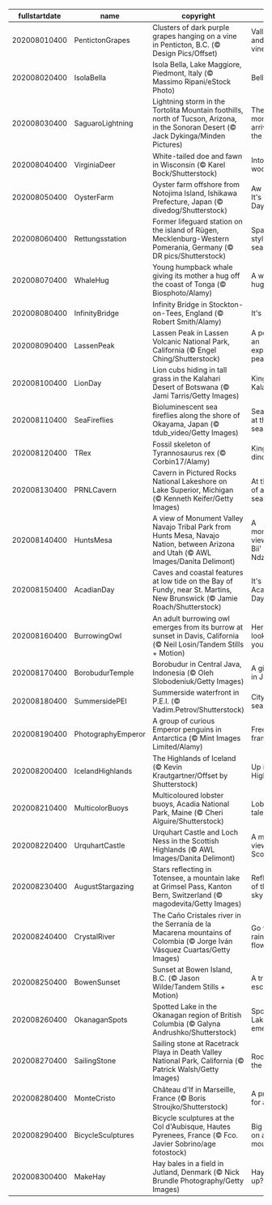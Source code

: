 |fullstartdate|name|copyright|title|image|
|--|--|--|--|--|
202008010400|PentictonGrapes|Clusters of dark purple grapes hanging on a vine in Penticton, B.C. (© Design Pics/Offset)|Valley views and vineyards|![](/en-CA/2020/08/202008010400PentictonGrapes.jpg)|
202008020400|IsolaBella|Isola Bella, Lake Maggiore, Piedmont, Italy (© Massimo Ripani/eStock Photo)|Bellissima!|![](/en-CA/2020/08/202008020400IsolaBella.jpg)|
202008030400|SaguaroLightning|Lightning storm in the Tortolita Mountain foothills, north of Tucson, Arizona, in the Sonoran Desert (© Jack Dykinga/Minden Pictures)|The monsoon arrives in the desert|![](/en-CA/2020/08/202008030400SaguaroLightning.jpg)|
202008040400|VirginiaDeer|White-tailed doe and fawn in Wisconsin (© Karel Bock/Shutterstock)|Into the woods|![](/en-CA/2020/08/202008040400VirginiaDeer.jpg)|
202008050400|OysterFarm|Oyster farm offshore from Notojima Island, Ishikawa Prefecture, Japan (© divedog/Shutterstock)|Aw shucks, It's Oyster Day|![](/en-CA/2020/08/202008050400OysterFarm.jpg)|
202008060400|Rettungsstation|Former lifeguard station on the island of Rügen, Mecklenburg-Western Pomerania, Germany (© DR pics/Shutterstock)|Space-age style by the sea|![](/en-CA/2020/08/202008060400Rettungsstation.jpg)|
202008070400|WhaleHug|Young humpback whale giving its mother a hug off the coast of Tonga (© Biosphoto/Alamy)|A whale of a hug|![](/en-CA/2020/08/202008070400WhaleHug.jpg)|
202008080400|InfinityBridge|Infinity Bridge in Stockton-on-Tees, England (© Robert Smith/Alamy)|It's ∞ Day!|![](/en-CA/2020/08/202008080400InfinityBridge.jpg)|
202008090400|LassenPeak|Lassen Peak in Lassen Volcanic National Park, California (© Engel Ching/Shutterstock)|A peek at an explosive peak|![](/en-CA/2020/08/202008090400LassenPeak.jpg)|
202008100400|LionDay|Lion cubs hiding in tall grass in the Kalahari Desert of Botswana (© Jami Tarris/Getty Images)|Kings of the Kalahari|![](/en-CA/2020/08/202008100400LionDay.jpg)|
202008110400|SeaFireflies|Bioluminescent sea fireflies along the shore of Okayama, Japan (© tdub_video/Getty Images)|Sea fireflies at the seashore|![](/en-CA/2020/08/202008110400SeaFireflies.jpg)|
202008120400|TRex|Fossil skeleton of Tyrannosaurus rex (© Corbin17/Alamy)|King of the dinosaurs|![](/en-CA/2020/08/202008120400TRex.jpg)|
202008130400|PRNLCavern|Cavern in Pictured Rocks National Lakeshore on Lake Superior, Michigan (© Kenneth Keifer/Getty Images)|At the shore of an inland sea|![](/en-CA/2020/08/202008130400PRNLCavern.jpg)|
202008140400|HuntsMesa|A view of Monument Valley Navajo Tribal Park from Hunts Mesa, Navajo Nation, between Arizona and Utah (© AWL Images/Danita Delimont)|A monumental view of 'Tsé Biiʼ Ndzisgaii'|![](/en-CA/2020/08/202008140400HuntsMesa.jpg)|
202008150400|AcadianDay|Caves and coastal features at low tide on the Bay of Fundy, near St. Martins, New Brunswick (© Jamie Roach/Shutterstock)|It's National Acadian Day|![](/en-CA/2020/08/202008150400AcadianDay.jpg)|
202008160400|BurrowingOwl|An adult burrowing owl emerges from its burrow at sunset in Davis, California (© Neil Losin/Tandem Stills + Motion)|Here’s looking at you|![](/en-CA/2020/08/202008160400BurrowingOwl.jpg)|
202008170400|BorobudurTemple|Borobudur in Central Java, Indonesia (© Oleh Slobodeniuk/Getty Images)|A giant relic in Java|![](/en-CA/2020/08/202008170400BorobudurTemple.jpg)|
202008180400|SummersidePEI|Summerside waterfront in P.E.I. (© Vadim.Petrov/Shutterstock)|City by the sea|![](/en-CA/2020/08/202008180400SummersidePEI.jpg)|
202008190400|PhotographyEmperor|A group of curious Emperor penguins in Antarctica (© Mint Images Limited/Alamy)|Freeze frame|![](/en-CA/2020/08/202008190400PhotographyEmperor.jpg)|
202008200400|IcelandHighlands|The Highlands of Iceland (© Kevin Krautgartner/Offset by Shutterstock)|Up in the Highlands|![](/en-CA/2020/08/202008200400IcelandHighlands.jpg)|
202008210400|MulticolorBuoys|Multicoloured lobster buoys, Acadia National Park, Maine (© Cheri Alguire/Shutterstock)|Lobster tales|![](/en-CA/2020/08/202008210400MulticolorBuoys.jpg)|
202008220400|UrquhartCastle|Urquhart Castle and Loch Ness in the Scottish Highlands (© AWL Images/Danita Delimont)|A monster view in Scotland|![](/en-CA/2020/08/202008220400UrquhartCastle.jpg)|
202008230400|AugustStargazing|Stars reflecting in Totensee, a mountain lake at Grimsel Pass, Kanton Bern, Switzerland (© magodevita/Getty Images)|Reflections of the night sky|![](/en-CA/2020/08/202008230400AugustStargazing.jpg)|
202008240400|CrystalRiver|The Caño Cristales river in the Serranía de la Macarena mountains of Colombia (© Jorge Iván Vásquez Cuartas/Getty Images)|Go with the rainbow flow|![](/en-CA/2020/08/202008240400CrystalRiver.jpg)|
202008250400|BowenSunset|Sunset at Bowen Island, B.C. (© Jason Wilde/Tandem Stills + Motion)|A tranquil escape|![](/en-CA/2020/08/202008250400BowenSunset.jpg)|
202008260400|OkanaganSpots|Spotted Lake in the Okanagan region of British Columbia (© Galyna Andrushko/Shutterstock)|Spotted Lake emerges|![](/en-CA/2020/08/202008260400OkanaganSpots.jpg)|
202008270400|SailingStone|Sailing stone at Racetrack Playa in Death Valley National Park, California (© Patrick Walsh/Getty Images)|Rocks on the move|![](/en-CA/2020/08/202008270400SailingStone.jpg)|
202008280400|MonteCristo|Château d'If in Marseille, France (© Boris Stroujko/Shutterstock)|A prison fit for a count|![](/en-CA/2020/08/202008280400MonteCristo.jpg)|
202008290400|BicycleSculptures|Bicycle sculptures at the Col d'Aubisque, Hautes Pyrenees, France (© Fco. Javier Sobrino/age fotostock)|Big wheels on a big mountain|![](/en-CA/2020/08/202008290400BicycleSculptures.jpg)|
202008300400|MakeHay|Hay bales in a field in Jutland, Denmark (© Nick Brundle Photography/Getty Images)|Hay, what's up?|![](/en-CA/2020/08/202008300400MakeHay.jpg)|
